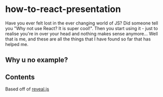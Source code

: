 # how-to-react-presentation 
Have you ever felt lost in the ever changing world of JS? Did someone tell you "Why not use React? It is super cool!". 
Then you start using it - just to realise you're in over your head and nothing makes sense anymore... Well that is me, and
these are all the things that I have found so far that has helped me.

## Why u no example?

## Contents

Based off of [reveal.js](https://github.com/hakimel/reveal.js)